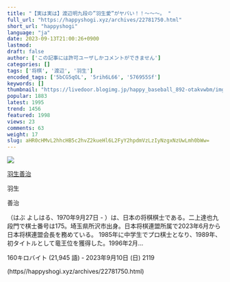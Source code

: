 ```yaml
---
title: "【実は実は】渡辺明九段の”羽生愛”がヤバい！！～～～。 "
full_url: "https://happyshogi.xyz/archives/22781750.html"
short_url: "happyshogi"
language: "ja"
date: 2023-09-13T21:00:26+0900
lastmod: 
draft: false
author: ['この記事には許可ユーザしかコメントができません']
categories: []
tags: ['将棋', '渡辺', '羽生']
encoded_tags: ['5bCG5qOL', '5rih6L66', '576955Sf']
keywords: []
thumbnail: "https://livedoor.blogimg.jp/happy_baseball_892-otakvwbm/imgs/7/4/741f4c55-s.jpg"
popular: 1883
latest: 1995
trend: 1456
featured: 1998
views: 23
comments: 63
weight: 17
slug: aHR0cHMvL2hhcHB5c2hvZ2kueHl6L2FyY2hpdmVzLzIyNzgxNzUwLmh0bWw=
---
```


![](https://livedoor.blogimg.jp/happy_baseball_892-otakvwbm/imgs/7/4/741f4c55-s.jpg)

<div><a title='羽生善治' href='https//ja.wikipedia.org/wiki/%E7%BE%BD%E7%94%9F%E5%96%84%E6%B2%BB' target='_blank'><p>羽生善治</p></a> <p class='searchresult'><p>羽生</p> <p>善治</p>（はぶ よしはる、1970年9月27日 - ）は、日本の将棋棋士である。二上達也九段門で棋士番号は175。埼玉県所沢市出身。日本将棋連盟所属で2023年6月から日本将棋連盟会長を務めている。 1985年に中学生でプロ棋士となり、1989年、初タイトルとして竜王位を獲得した。1996年2月…</p> <p class='mw-search-result-data'>160キロバイト (21,945 語) - 2023年9月10日 (日) 2119</p></div>

(https//happyshogi.xyz/archives/22781750.html)
